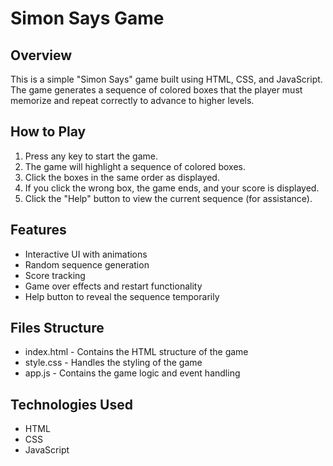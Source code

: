 # Simon Says Game

## Overview
This is a simple "Simon Says" game built using HTML, CSS, and JavaScript. The game generates a sequence of colored boxes that the player must memorize and repeat correctly to advance to higher levels.

## How to Play
1. Press any key to start the game.
2. The game will highlight a sequence of colored boxes.
3. Click the boxes in the same order as displayed.
4. If you click the wrong box, the game ends, and your score is displayed.
5. Click the "Help" button to view the current sequence (for assistance).

## Features
- Interactive UI with animations
- Random sequence generation
- Score tracking
- Game over effects and restart functionality
- Help button to reveal the sequence temporarily

## Files Structure
- index.html - Contains the HTML structure of the game
- style.css - Handles the styling of the game
- app.js - Contains the game logic and event handling

## Technologies Used
- HTML
- CSS
- JavaScript

